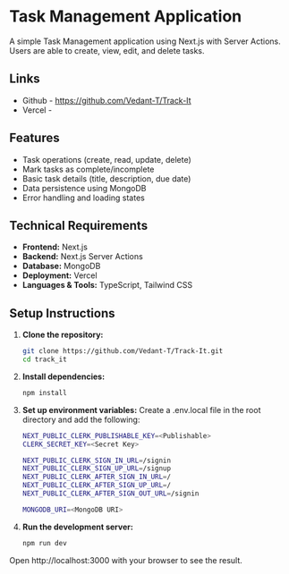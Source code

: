 # Task Management Application

A simple Task Management application using Next.js with Server Actions. Users are able to create, view, edit, and delete tasks.

## Links
- Github - https://github.com/Vedant-T/Track-It
- Vercel - 

## Features

- Task operations (create, read, update, delete)
- Mark tasks as complete/incomplete
- Basic task details (title, description, due date)
- Data persistence using MongoDB
- Error handling and loading states

## Technical Requirements

- **Frontend:** Next.js
- **Backend:** Next.js Server Actions
- **Database:** MongoDB
- **Deployment:** Vercel
- **Languages & Tools:** TypeScript, Tailwind CSS

## Setup Instructions

1. **Clone the repository:**
   ```bash
   git clone https://github.com/Vedant-T/Track-It.git
   cd track_it
2. **Install dependencies:**
   ```bash
   npm install
3. **Set up environment variables:**
   Create a .env.local file in the root directory and add the following:
   ```bash
   NEXT_PUBLIC_CLERK_PUBLISHABLE_KEY=<Publishable>
   CLERK_SECRET_KEY=<Secret Key>

   NEXT_PUBLIC_CLERK_SIGN_IN_URL=/signin
   NEXT_PUBLIC_CLERK_SIGN_UP_URL=/signup
   NEXT_PUBLIC_CLERK_AFTER_SIGN_IN_URL=/
   NEXT_PUBLIC_CLERK_AFTER_SIGN_UP_URL=/
   NEXT_PUBLIC_CLERK_AFTER_SIGN_OUT_URL=/signin

   MONGODB_URI=<MongoDB URI>
4. **Run the development server:**
   ```bash
   npm run dev
Open http://localhost:3000 with your browser to see the result.